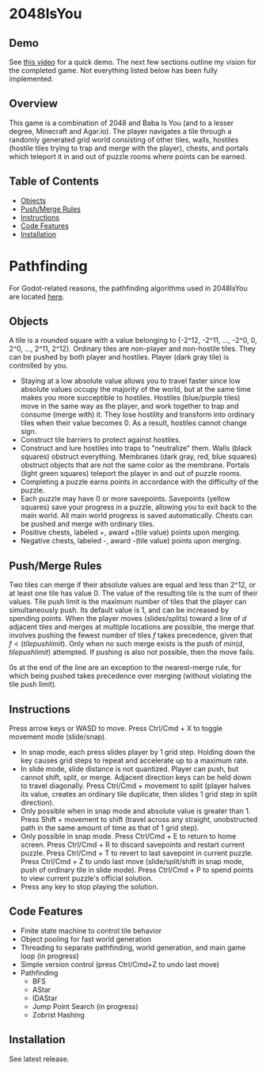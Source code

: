 # 2048IsYou

## Demo

See [this video](https://youtu.be/ZlPlCk1zcuc) for a quick demo.
The next few sections outline my vision for the completed game. Not everything listed below has been fully implemented.

## Overview 

This game is a combination of 2048 and Baba Is You (and to a lesser degree, Minecraft and Agar.io). The player navigates a tile through a randomly generated grid world consisting of other tiles,
walls, hostiles (hostile tiles trying to trap and merge with the player), chests, and portals which teleport it in and out of puzzle rooms where points can be earned.

## Table of Contents

- [Objects](#objects)
- [Push/Merge Rules](#push/merge-rules)
- [Instructions](#instructions)
- [Code Features](#code-features)
- [Installation](#installation)

# Pathfinding
For Godot-related reasons, the pathfinding algorithms used in 2048IsYou are located [here](https://github.com/LingLing40Hours/GDExtension/tree/master/Pathfinding_Tilemap).

## Objects

A tile is a rounded square with a value belonging to {-2^12, -2^11, ..., -2^0, 0, 2^0, ..., 2^11, 2^12}.
Ordinary tiles are non-player and non-hostile tiles. They can be pushed by both player and hostiles.
Player (dark gray tile) is controlled by you.
- Staying at a low absolute value allows you to travel faster since low absolute values occupy the majority of the world, but at the same time makes you more succeptible to hostiles.
Hostiles (blue/purple tiles) move in the same way as the player, and work together to trap and consume (merge with) it. They lose hostility and transform into ordinary tiles when their value becomes 0. As a result, hostiles cannot change sign.
- Construct tile barriers to protect against hostiles.
- Construct and lure hostiles into traps to "neutralize" them.
Walls (black squares) obstruct everything.
Membranes (dark gray, red, blue squares) obstruct objects that are not the same color as the membrane.
Portals (light green squares) teleport the player in and out of puzzle rooms.
- Completing a puzzle earns points in accordance with the difficulty of the puzzle.
- Each puzzle may have 0 or more savepoints.
Savepoints (yellow squares) save your progress in a puzzle, allowing you to exit back to the main world. All main world progress is saved automatically.
Chests can be pushed and merge with ordinary tiles.
- Positive chests, labeled +, award +(tile value) points upon merging.
- Negative chests, labeled -, award -(tile value) points upon merging.

## Push/Merge Rules

Two tiles can merge if their absolute values are equal and less than 2^12, or at least one tile has value 0. The value of the resulting tile is the sum of their values.
Tile push limit is the maximum number of tiles that the player can simultaneously push. Its default value is 1, and can be increased by spending points.
When the player moves (slides/splits) toward a line of $d$ adjacent tiles and merges at multiple locations are possible, the merge that involves pushing the fewest number of tiles $f$ takes precedence, given that $f < (tile push limit)$.
Only when no such merge exists is the push of $min(d, tile push limit)$ attempted.
If pushing is also not possible, then the move fails.

0s at the end of the line are an exception to the nearest-merge rule, for which being pushed takes precedence over merging (without violating the tile push limit).

## Instructions

Press arrow keys or WASD to move.
Press Ctrl/Cmd + X to toggle movement mode (slide/snap).
- In snap mode, each press slides player by 1 grid step. Holding down the key causes grid steps to repeat and accelerate up to a maximum rate.
- In slide mode, slide distance is not quantized. Player can push, but cannot shift, split, or merge. Adjacent direction keys can be held down to travel diagonally.
Press Ctrl/Cmd + movement to split (player halves its value, creates an ordinary tile duplicate, then slides 1 grid step in split direction).
- Only possible when in snap mode and absolute value is greater than 1.
Press Shift + movement to shift (travel across any straight, unobstructed path in the same amount of time as that of 1 grid step).
- Only possible in snap mode.
Press Ctrl/Cmd + E to return to home screen.
Press Ctrl/Cmd + R to discard savepoints and restart current puzzle.
Press Ctrl/Cmd + T to revert to last savepoint in current puzzle.
Press Ctrl/Cmd + Z to undo last move (slide/split/shift in snap mode, push of ordinary tile in slide mode).
Press Ctrl/Cmd + P to spend points to view current puzzle's official solution.
- Press any key to stop playing the solution.


## Code Features

- Finite state machine to control tile behavior
- Object pooling for fast world generation
- Threading to separate pathfinding, world generation, and main game loop (in progress)
- Simple version control (press Ctrl/Cmd+Z to undo last move)
- Pathfinding
  - BFS
  - AStar
  - IDAStar
  - Jump Point Search (in progress)
  - Zobrist Hashing

## Installation

See latest release.

